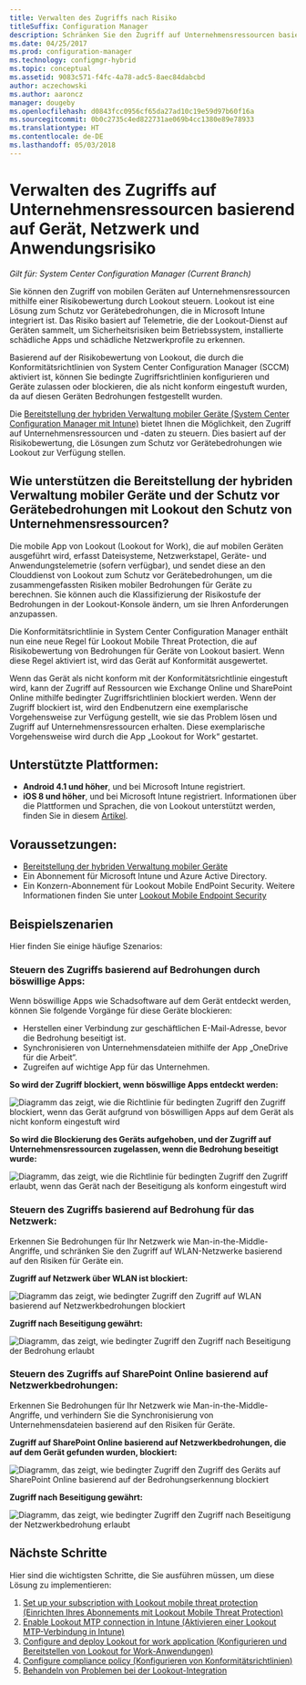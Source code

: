 ```yaml
---
title: Verwalten des Zugriffs nach Risiko
titleSuffix: Configuration Manager
description: Schränken Sie den Zugriff auf Unternehmensressourcen basierend auf Gerät, Netzwerk und Anwendungsrisiko ein.
ms.date: 04/25/2017
ms.prod: configuration-manager
ms.technology: configmgr-hybrid
ms.topic: conceptual
ms.assetid: 9083c571-f4fc-4a78-adc5-8aec84dabcbd
author: aczechowski
ms.author: aaroncz
manager: dougeby
ms.openlocfilehash: d0843fcc0956cf65da27ad10c19e59d97b60f16a
ms.sourcegitcommit: 0b0c2735c4ed822731ae069b4cc1380e89e78933
ms.translationtype: HT
ms.contentlocale: de-DE
ms.lasthandoff: 05/03/2018
---
```

# <a name="manage-access-to-company-resource-based-on-device-network-and-application-risk"></a>Verwalten des Zugriffs auf Unternehmensressourcen basierend auf Gerät, Netzwerk und Anwendungsrisiko

*Gilt für: System Center Configuration Manager (Current Branch)*

Sie können den Zugriff von mobilen Geräten auf Unternehmensressourcen mithilfe einer Risikobewertung durch Lookout steuern. Lookout ist eine Lösung zum Schutz vor Gerätebedrohungen, die in Microsoft Intune integriert ist. Das Risiko basiert auf Telemetrie, die der Lookout-Dienst auf Geräten sammelt, um Sicherheitsrisiken beim Betriebssystem, installierte schädliche Apps und schädliche Netzwerkprofile zu erkennen. 

Basierend auf der Risikobewertung von Lookout, die durch die Konformitätsrichtlinien von System Center Configuration Manager (SCCM) aktiviert ist, können Sie bedingte Zugriffsrichtlinien konfigurieren und Geräte zulassen oder blockieren, die als nicht konform eingestuft wurden, da auf diesen Geräten Bedrohungen festgestellt wurden.

Die [Bereitstellung der hybriden Verwaltung mobiler Geräte (System Center Configuration Manager mit Intune)](https://docs.microsoft.com/sccm/mdm/understand/choose-between-standalone-intune-and-hybrid-mobile-device-management) bietet Ihnen die Möglichkeit, den Zugriff auf Unternehmensressourcen und -daten zu steuern. Dies basiert auf der Risikobewertung, die Lösungen zum Schutz vor Gerätebedrohungen wie Lookout zur Verfügung stellen.

## <a name="how-do-the-hybrid-mdm-deployment-and-lookout-device-threat-protection-help-protect-company-resources"></a>Wie unterstützen die Bereitstellung der hybriden Verwaltung mobiler Geräte und der Schutz vor Gerätebedrohungen mit Lookout den Schutz von Unternehmensressourcen?
Die mobile App von Lookout (Lookout for Work), die auf mobilen Geräten ausgeführt wird, erfasst Dateisysteme, Netzwerkstapel, Geräte- und Anwendungstelemetrie (sofern verfügbar), und sendet diese an den Clouddienst von Lookout zum Schutz vor Gerätebedrohungen, um die zusammengefassten Risiken mobiler Bedrohungen für Geräte zu berechnen. Sie können auch die Klassifizierung der Risikostufe der Bedrohungen in der Lookout-Konsole ändern, um sie Ihren Anforderungen anzupassen.  

Die Konformitätsrichtlinie in System Center Configuration Manager enthält nun eine neue Regel für Lookout Mobile Threat Protection, die auf Risikobewertung von Bedrohungen für Geräte von Lookout basiert. Wenn diese Regel aktiviert ist, wird das Gerät auf Konformität ausgewertet.

Wenn das Gerät als nicht konform mit der Konformitätsrichtlinie eingestuft wird, kann der Zugriff auf Ressourcen wie Exchange Online und SharePoint Online mithilfe bedingter Zugriffsrichtlinien blockiert werden. Wenn der Zugriff blockiert ist, wird den Endbenutzern eine exemplarische Vorgehensweise zur Verfügung gestellt, wie sie das Problem lösen und Zugriff auf Unternehmensressourcen erhalten. Diese exemplarische Vorgehensweise wird durch die App „Lookout for Work“ gestartet.

## <a name="supported-platforms"></a>Unterstützte Plattformen:
* **Android 4.1 und höher**, und bei Microsoft Intune registriert.
* **iOS 8 und höher**, und bei Microsoft Intune registriert.
Informationen über die Plattformen und Sprachen, die von Lookout unterstützt werden, finden Sie in diesem [Artikel](https://personal.support.lookout.com/hc/en-us/articles/114094140253).

## <a name="prerequisites"></a>Voraussetzungen:
* [Bereitstellung der hybriden Verwaltung mobiler Geräte](https://docs.microsoft.com/sccm/mdm/understand/choose-between-standalone-intune-and-hybrid-mobile-device-management)
* Ein Abonnement für Microsoft Intune und Azure Active Directory.
* Ein Konzern-Abonnement für Lookout Mobile EndPoint Security.  Weitere Informationen finden Sie unter [Lookout Mobile Endpoint Security](https://www.lookout.com/products/mobile-endpoint-security)

## <a name="example-scenarios"></a>Beispielszenarien
Hier finden Sie einige häufige Szenarios:
### <a name="control-access-based-on-threat-from-malicious-apps"></a>Steuern des Zugriffs basierend auf Bedrohungen durch böswillige Apps:
Wenn böswillige Apps wie Schadsoftware auf dem Gerät entdeckt werden, können Sie folgende Vorgänge für diese Geräte blockieren:
* Herstellen einer Verbindung zur geschäftlichen E-Mail-Adresse, bevor die Bedrohung beseitigt ist.
* Synchronisieren von Unternehmensdateien mithilfe der App „OneDrive für die Arbeit“.
* Zugreifen auf wichtige App für das Unternehmen.

**So wird der Zugriff blockiert, wenn böswillige Apps entdeckt werden:**

![Diagramm das zeigt, wie die Richtlinie für bedingten Zugriff den Zugriff blockiert, wenn das Gerät aufgrund von böswilligen Apps auf dem Gerät als nicht konform eingestuft wird](media/config-mgr-maliciousapps_blocked.png)

**So wird die Blockierung des Geräts aufgehoben, und der Zugriff auf Unternehmensressourcen zugelassen, wenn die Bedrohung beseitigt wurde:**

![Diagramm, das zeigt, wie die Richtlinie für bedingten Zugriff den Zugriff erlaubt, wenn das Gerät nach der Beseitigung als konform eingestuft wird](media/config-mgr-maliciousapps-unblocked.png)
### <a name="control-access-based-on-threat-to-network"></a>Steuern des Zugriffs basierend auf Bedrohung für das Netzwerk:
Erkennen Sie Bedrohungen für Ihr Netzwerk wie Man-in-the-Middle-Angriffe, und schränken Sie den Zugriff auf WLAN-Netzwerke basierend auf den Risiken für Geräte ein.

**Zugriff auf Netzwerk über WLAN ist blockiert:**

![Diagramm das zeigt, wie bedingter Zugriff den Zugriff auf WLAN basierend auf Netzwerkbedrohungen blockiert](media/config-mgr-network-wifi-blocked.png)

**Zugriff nach Beseitigung gewährt:**

![Diagramm, das zeigt, wie bedingter Zugriff den Zugriff nach Beseitigung der Bedrohung erlaubt](media/config-mgr-network-wifi-unblocked.png)
### <a name="control-access-to-sharepoint-online-based-on-threat-to-network"></a>Steuern des Zugriffs auf SharePoint Online basierend auf Netzwerkbedrohungen:

Erkennen Sie Bedrohungen für Ihr Netzwerk wie Man-in-the-Middle-Angriffe, und verhindern Sie die Synchronisierung von Unternehmensdateien basierend auf den Risiken für Geräte.

**Zugriff auf SharePoint Online basierend auf Netzwerkbedrohungen, die auf dem Gerät gefunden wurden, blockiert:**

![Diagramm, das zeigt, wie bedingter Zugriff den Zugriff des Geräts auf SharePoint Online basierend auf der Bedrohungserkennung blockiert](media/config-mgr-network-spo-blocked.png)


**Zugriff nach Beseitigung gewährt:**

![Diagramm, das zeigt, wie bedingter Zugriff den Zugriff nach Beseitigung der Netzwerkbedrohung erlaubt](media/config-mgr-network-spo-unblocked.png)

## <a name="next-steps"></a>Nächste Schritte
Hier sind die wichtigsten Schritte, die Sie ausführen müssen, um diese Lösung zu implementieren:
1.  [Set up your subscription with Lookout mobile threat protection (Einrichten Ihres Abonnements mit Lookout Mobile Threat Protection)](set-up-your-subscription-with-lookout.md)
2.  [Enable Lookout MTP connection in Intune (Aktivieren einer Lookout MTP-Verbindung in Intune)](enable-lookout-connection-in-intune.md)
3.  [Configure and deploy Lookout for work application (Konfigurieren und Bereitstellen von Lookout for Work-Anwendungen)](configure-and-deploy-lookout-for-work-apps.md)
4.  [Configure compliance policy (Konfigurieren von Konformitätsrichtlinien)](enable-device-threat-protection-rule-compliance-policy.md)
5.  [Behandeln von Problemen bei der Lookout-Integration](troubleshoot-lookout-integration.md)

